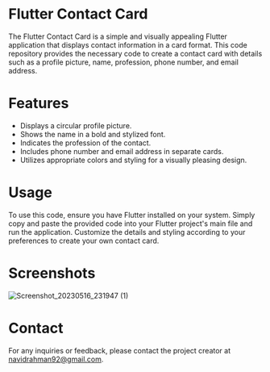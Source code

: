 # Flutter Contact Card
The Flutter Contact Card is a simple and visually appealing Flutter application that displays contact information in a card format. This code repository provides the necessary code to create a contact card with details such as a profile picture, name, profession, phone number, and email address.

# Features
- Displays a circular profile picture.
- Shows the name in a bold and stylized font.
- Indicates the profession of the contact.
- Includes phone number and email address in separate cards.
- Utilizes appropriate colors and styling for a visually pleasing design.
# Usage
To use this code, ensure you have Flutter installed on your system. Simply copy and paste the provided code into your Flutter project's main file and run the application. Customize the details and styling according to your preferences to create your own contact card.

# Screenshots
![Screenshot_20230516_231947 (1)](https://github.com/Navid-Rahman/mi_card_navid/assets/77515075/9ea4ce7f-f8e8-4857-98ab-2459cbd66540)


# Contact
For any inquiries or feedback, please contact the project creator at navidrahman92@gmail.com.
